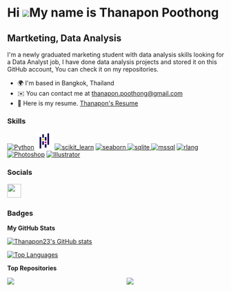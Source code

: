 Hi ![](https://user-images.githubusercontent.com/18350557/176309783-0785949b-9127-417c-8b55-ab5a4333674e.gif)My name is Thanapon Poothong
=========================================================================================================================================

Martketing, Data Analysis
-------------------------

I'm a newly graduated marketing student with data analysis skills looking for a Data Analyst job, I have done data analysis projects and stored it on this GitHub account, You can check it on my repositories.

* 🌍  I'm based in Bangkok, Thailand
* ✉️  You can contact me at [thanapon.poothong@gmail.com](mailto:thanapon.poothong@gmail.com)
* 📝  Here is my resume. [Thanapon's Resume](https://github.com/Thanapon23/Thanapon23/blob/main/Thanapon's%20Resume.pdf)

### Skills

<p align="left">
<a href="https://www.python.org/" target="_blank" rel="noreferrer"><img src="https://raw.githubusercontent.com/danielcranney/readme-generator/main/public/icons/skills/python-colored.svg" width="36" height="36" alt="Python" /></a>
<a href="https://pandas.pydata.org/" target="_blank" rel="noreferrer"> <img src="https://raw.githubusercontent.com/devicons/devicon/2ae2a900d2f041da66e950e4d48052658d850630/icons/pandas/pandas-original.svg" alt="pandas" width="40" height="40"/></a>
<a href="https://scikit-learn.org/" target="_blank" rel="noreferrer"> <img src="https://upload.wikimedia.org/wikipedia/commons/0/05/Scikit_learn_logo_small.svg" alt="scikit_learn" width="40" height="40"/></a>
<a href="https://seaborn.pydata.org/" target="_blank" rel="noreferrer"> <img src="https://seaborn.pydata.org/_images/logo-mark-lightbg.svg" alt="seaborn" width="40" height="40"/> </a>
<a href="https://www.sqlite.org/" target="_blank" rel="noreferrer"> <img src="https://www.vectorlogo.zone/logos/sqlite/sqlite-icon.svg" alt="sqlite" width="40" height="40"/> </a>
<a href="https://www.microsoft.com/en-us/sql-server" target="_blank" rel="noreferrer"> <img src="https://www.svgrepo.com/show/303229/microsoft-sql-server-logo.svg" alt="mssql" width="40" height="40"/></a>
<a href="https://www.r-project.org/" target="_blank" rel="noreferrer"><img src="https://raw.githubusercontent.com/danielcranney/readme-generator/main/public/icons/skills/rlang-colored.svg" width="36" height="36" alt="rlang" /></a>
<a href="https://www.adobe.com/uk/products/photoshop.html" target="_blank" rel="noreferrer"><img src="https://raw.githubusercontent.com/danielcranney/readme-generator/main/public/icons/skills/photoshop-colored.svg" width="36" height="36" alt="Photoshop" /></a>
<a href="adobe.com/uk/products/illustrator.html" target="_blank" rel="noreferrer"><img src="https://raw.githubusercontent.com/danielcranney/readme-generator/main/public/icons/skills/illustrator-colored.svg" width="36" height="36" alt="Illustrator" /></a>
</p>

### Socials

<p align="left"> <a href="https://www.github.com/Thanapon23" target="_blank" rel="noreferrer"><img src="https://raw.githubusercontent.com/danielcranney/readme-generator/main/public/icons/socials/github.svg" width="32" height="32" /></a></p>

### Badges

<b>My GitHub Stats</b>

<a href="http://www.github.com/Thanapon23"><img src="https://github-readme-stats.vercel.app/api?username=Thanapon23&show_icons=true&hide=stars,&count_private=true&title_color=ffffff&text_color=3382ed&icon_color=22c55e&bg_color=27272a&hide_border=true&show_icons=true" alt="Thanapon23's GitHub stats" /></a>


<a href="https://github.com/Thanapon23" align="left"><img src="https://github-readme-stats.vercel.app/api/top-langs/?username=Thanapon23&langs_count=10&title_color=ffffff&text_color=3382ed&icon_color=22c55e&bg_color=27272a&hide_border=true&locale=en&custom_title=Top%20%Languages" alt="Top Languages" /></a>

<b>Top Repositories</b>

<div width="100%" align="center"><a href="https://github.com/Thanapon23/SQL-and-Visualzation-PortfolioProjects" align="left"><img align="left" width="45%" src="https://github-readme-stats.vercel.app/api/pin/?username=Thanapon23&repo=SQL-and-Visualzation-PortfolioProjects&title_color=ffffff&text_color=3382ed&icon_color=22c55e&bg_color=27272a&hide_border=true&locale=en" /></a><a href="https://github.com/Thanapon23/RFM_Analysis" align="right"><img align="right" width="45%" src="https://github-readme-stats.vercel.app/api/pin/?username=Thanapon23&repo=RFM_Analysis&title_color=ffffff&text_color=3382ed&icon_color=22c55e&bg_color=27272a&hide_border=true&locale=en" /></a></div><br /><br /><br /><br /><br /><br /><br />
